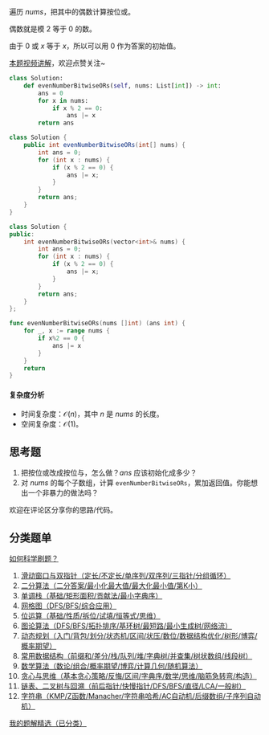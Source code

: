 遍历 $\textit{nums}$，把其中的偶数计算按位或。

偶数就是模 $2$ 等于 $0$ 的数。

由于 $0$ 或 $x$ 等于 $x$，所以可以用 $0$ 作为答案的初始值。

[本题视频讲解](https://www.bilibili.com/video/BV19GWcziEYE/)，欢迎点赞关注~

```py [sol-Python3]
class Solution:
    def evenNumberBitwiseORs(self, nums: List[int]) -> int:
        ans = 0
        for x in nums:
            if x % 2 == 0:
                ans |= x
        return ans
```

```java [sol-Java]
class Solution {
    public int evenNumberBitwiseORs(int[] nums) {
        int ans = 0;
        for (int x : nums) {
            if (x % 2 == 0) {
                ans |= x;
            }
        }
        return ans;
    }
}
```

```cpp [sol-C++]
class Solution {
public:
    int evenNumberBitwiseORs(vector<int>& nums) {
        int ans = 0;
        for (int x : nums) {
            if (x % 2 == 0) {
                ans |= x;
            }
        }
        return ans;
    }
};
```

```go [sol-Go]
func evenNumberBitwiseORs(nums []int) (ans int) {
	for _, x := range nums {
		if x%2 == 0 {
			ans |= x
		}
	}
	return
}
```

#### 复杂度分析

- 时间复杂度：$\mathcal{O}(n)$，其中 $n$ 是 $\textit{nums}$ 的长度。
- 空间复杂度：$\mathcal{O}(1)$。

## 思考题

1. 把按位或改成按位与，怎么做？$\textit{ans}$ 应该初始化成多少？
2. 对 $\textit{nums}$ 的每个子数组，计算 $\texttt{evenNumberBitwiseORs}$，累加返回值。你能想出一个非暴力的做法吗？

欢迎在评论区分享你的思路/代码。

## 分类题单

[如何科学刷题？](https://leetcode.cn/circle/discuss/RvFUtj/)

1. [滑动窗口与双指针（定长/不定长/单序列/双序列/三指针/分组循环）](https://leetcode.cn/circle/discuss/0viNMK/)
2. [二分算法（二分答案/最小化最大值/最大化最小值/第K小）](https://leetcode.cn/circle/discuss/SqopEo/)
3. [单调栈（基础/矩形面积/贡献法/最小字典序）](https://leetcode.cn/circle/discuss/9oZFK9/)
4. [网格图（DFS/BFS/综合应用）](https://leetcode.cn/circle/discuss/YiXPXW/)
5. [位运算（基础/性质/拆位/试填/恒等式/思维）](https://leetcode.cn/circle/discuss/dHn9Vk/)
6. [图论算法（DFS/BFS/拓扑排序/基环树/最短路/最小生成树/网络流）](https://leetcode.cn/circle/discuss/01LUak/)
7. [动态规划（入门/背包/划分/状态机/区间/状压/数位/数据结构优化/树形/博弈/概率期望）](https://leetcode.cn/circle/discuss/tXLS3i/)
8. [常用数据结构（前缀和/差分/栈/队列/堆/字典树/并查集/树状数组/线段树）](https://leetcode.cn/circle/discuss/mOr1u6/)
9. [数学算法（数论/组合/概率期望/博弈/计算几何/随机算法）](https://leetcode.cn/circle/discuss/IYT3ss/)
10. [贪心与思维（基本贪心策略/反悔/区间/字典序/数学/思维/脑筋急转弯/构造）](https://leetcode.cn/circle/discuss/g6KTKL/)
11. [链表、二叉树与回溯（前后指针/快慢指针/DFS/BFS/直径/LCA/一般树）](https://leetcode.cn/circle/discuss/K0n2gO/)
12. [字符串（KMP/Z函数/Manacher/字符串哈希/AC自动机/后缀数组/子序列自动机）](https://leetcode.cn/circle/discuss/SJFwQI/)

[我的题解精选（已分类）](https://github.com/EndlessCheng/codeforces-go/blob/master/leetcode/SOLUTIONS.md)

